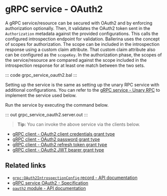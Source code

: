 # gRPC service - OAuth2

A gRPC service/resource can be secured with OAuth2 and by enforcing authorization optionally. Then, it validates the OAuth2 token sent in the `Authorization` metadata against the provided configurations. This calls the configured introspection endpoint for validation. Ballerina uses the concept of scopes for authorization. The scope can be included in the introspection response using a custom claim attribute. That custom claim attribute also can be configured as the `scopeKey`. In the authorization phase, the scopes of the service/resource are compared against the scope included in the introspection response for at least one match between the two sets.

   ::: code grpc_service_oauth2.bal :::

Setting up the service is the same as setting up the unary RPC service with additional configurations. You can refer to the [gRPC service - Unary RPC](/learn/by-example/grpc-service-unary/) to implement the service used below.

Run the service by executing the command below.

   ::: out grpc_service_oauth2.server.out :::

>**Tip:** You can invoke the above service via the clients below.
 - [gRPC client - OAuth2 client credentials grant type](/learn/by-example/grpc-client-oauth2-client-credentials-grant-type)
 - [gRPC client - OAuth2 password grant type](/learn/by-example/grpc-client-oauth2-password-grant-type)
 - [gRPC client - OAuth2 refresh token grant type](/learn/by-example/grpc-client-oauth2-refresh-token-grant-type)
 - [gRPC client - OAuth2 JWT bearer grant type](/learn/by-example/grpc-client-oauth2-jwt-bearer-grant-type)

## Related links
- [`grpc:OAuth2IntrospectionConfig` record - API documentation](https://lib.ballerina.io/ballerina/grpc/latest/records/OAuth2IntrospectionConfig)
- [gRPC service OAuth2 - Specification](/spec/grpc/#5114-service---oauth2)
- [`oauth2` module - API documentation](https://lib.ballerina.io/ballerina/oauth2/latest/)
